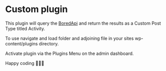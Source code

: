 # Custom plugin

This plugin will query the [BoredApi](https://www.boredapi.com/) and return the results as a Custom Post Type titled Activity.

To use navigate and load folder and adjoining file in your sites wp-content/plugins directory. 

Activate plugin via the Plugins Menu on the admin dashboard. 

Happy coding 🤸🏼‍♀️
